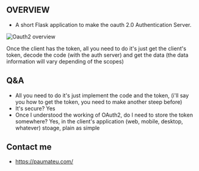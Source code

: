
## OVERVIEW

 - A short Flask application to make the oauth 2.0 Authentication Server.
   
![Oauth2 overview](https://paus-bucket.s3.amazonaws.com/server_storage/authorization-code.png)
   
Once the client has the token, all you need to do it's just get the client's token, decode the code (with the auth server) and get the data (the data information will vary depending of the scopes)


## Q&A
  - All you need to do it's just implement the code and the token, (i'll say you how to get the token, you need to make another steep before)
  - It's secure? Yes
  - Once I understood the working of OAuth2, do I need to store the token somewhere? Yes, in the client's application (web, mobile, desktop, whatever) stoage, plain as simple
 

## Contact me
 - https://paumateu.com/
